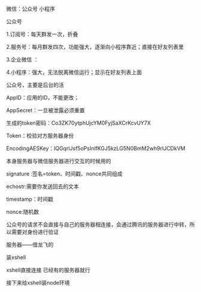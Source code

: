 微信：公众号 小程序

公众号

1.订阅号：每天群发一次，折叠

2.服务号：每月群发四次，功能强大，逐渐向小程序靠近；直接在好友列表里

3.企业微信 ：

4.小程序：强大，无法脱离微信运行；显示在好友列表上面



公众号，主要是后台的活

AppID：应用的ID，不能更改；

AppSecret：一旦被泄露必须重置

生成的token密码：Co3ZK70ytphUjcYM0FyjSaXCrKcvUY7X

Token：校验对方服务器身份

EncodingAESKey：lQGqrlJsf5oPsInlfKGJ5kzLG5N0BmM2wh9rlJCDkVM

本身服务器与微信服务器进行交互的时候用的



signature :签名=token、时间戳、nonce共同组成

echostr:需要你发送回去的文本

timestamp：时间戳

nonce:随机数

公众号的请求不会直接与自己的服务器相连接，会通过腾讯的服务器进行中转，所以需要对身份进行验证



服务器——借龙飞的

装xshell

xshell直接连接 已经有的服务器就行

接下来给xshell装node环境



